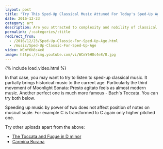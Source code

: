 ```yaml
---
layout: post
title: "Try This Sped-Up Classical Music Attuned For Today's Sped-Up Age"
date: 2016-12-23
category: art
description: Are you attracted to complexity and nobility of classical music, but deterred by its slow pace?
permalink: /:categories/:title
redirect_from:
  - /2016/12/23/Sped-Up-Classic-For-Sped-Up-Age.html 
  - /music/Sped-Up-Classic-For-Sped-Up-Age
video: WCmY6H8s4e8
image: https://img.youtube.com/vi/WCmY6H8s4e8/0.jpg
---
```


{% include load_video.html %}

In that case, you may want to try to listen to sped-up classical music.
It partially brings historical music to the current age.
Particularly the third movement of Moonlight Sonata: Presto agitato feels as almost modern music.
Another perfect one is much more famous - Bach's Toccata.
You can try both below.

Speeding up music by power of two does not affect position of notes on musical scale. For example C is transformed to C again only higher pitched one.

Try other uploads apart from the above:
- [The Toccata and Fugue in D minor](https://www.youtube.com/watch?v=ENeqCgdxo3Q)
- [Carmina Burana](https://www.youtube.com/watch?v=D2NtxXCpad4)
